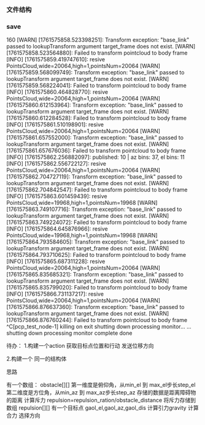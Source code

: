 ### 文件结构

### save
160
[WARN] [1761575858.523398251]: Transform exception: "base_link" passed to lookupTransform argument target_frame does not exist. 
[WARN] [1761575858.523564880]: Failed to transform pointcloud to body frame
[INFO] [1761575859.419747610]: resive PointsCloud,wide=20064,high=1,pointsNum=20064
[WARN] [1761575859.568099749]: Transform exception: "base_link" passed to lookupTransform argument target_frame does not exist. 
[WARN] [1761575859.568224041]: Failed to transform pointcloud to body frame
[INFO] [1761575860.464828770]: resive PointsCloud,wide=20064,high=1,pointsNum=20064
[WARN] [1761575860.612153964]: Transform exception: "base_link" passed to lookupTransform argument target_frame does not exist. 
[WARN] [1761575860.612284528]: Failed to transform pointcloud to body frame
[INFO] [1761575861.510198901]: resive PointsCloud,wide=20064,high=1,pointsNum=20064
[WARN] [1761575861.657552000]: Transform exception: "base_link" passed to lookupTransform argument target_frame does not exist. 
[WARN] [1761575861.657676036]: Failed to transform pointcloud to body frame
[INFO] [1761575862.256882097]: published: 10  | az bins: 37, el bins: 11
[INFO] [1761575862.556722127]: resive PointsCloud,wide=20064,high=1,pointsNum=20064
[WARN] [1761575862.704727119]: Transform exception: "base_link" passed to lookupTransform argument target_frame does not exist. 
[WARN] [1761575862.704842547]: Failed to transform pointcloud to body frame
[INFO] [1761575863.601459439]: resive PointsCloud,wide=19968,high=1,pointsNum=19968
[WARN] [1761575863.749107716]: Transform exception: "base_link" passed to lookupTransform argument target_frame does not exist. 
[WARN] [1761575863.749224072]: Failed to transform pointcloud to body frame
[INFO] [1761575864.645876966]: resive PointsCloud,wide=19968,high=1,pointsNum=19968
[WARN] [1761575864.793584605]: Transform exception: "base_link" passed to lookupTransform argument target_frame does not exist. 
[WARN] [1761575864.793710625]: Failed to transform pointcloud to body frame
[INFO] [1761575865.687311228]: resive PointsCloud,wide=20064,high=1,pointsNum=20064
[WARN] [1761575865.835685321]: Transform exception: "base_link" passed to lookupTransform argument target_frame does not exist. 
[WARN] [1761575865.835799020]: Failed to transform pointcloud to body frame
[INFO] [1761575866.731137217]: resive PointsCloud,wide=20064,high=1,pointsNum=20064
[WARN] [1761575866.876637360]: Transform exception: "base_link" passed to lookupTransform argument target_frame does not exist. 
[WARN] [1761575866.876760244]: Failed to transform pointcloud to body frame
^C[pcp_test_node-1] killing on exit
shutting down processing monitor...
... shutting down processing monitor complete
done

待办：
1.构建一个action
获取目标点位置和行动
发送位移方向

2.构建一个
同一的结构体

思路

有一个数组：
obstacle[][]
第一维度是俯仰角，从min_el 到 max_el步长step_el
第二维度是方位角，从min_az 到 max_az步长step_az
存储的数据是距离障碍物的距离
计算斥力
repulsion=repulsion_ration/obstacle_distance
将斥力存储到数组
repulsion[][]
有一个目标点 gaol_el,gaol_az,gaol_dis
计算引力gravity
计算合力
选择方向


